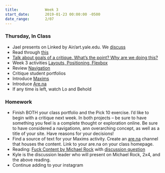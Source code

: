 ```yaml
---
title:            Week 3
start_date:       2019-01-23 00:00:00 -0500
date_range:       2/07
---
```


### Thursday, In Class

- Jael presents on Linked by Air/art.yale.edu. We [discuss](https://paper.dropbox.com/doc/Design-2B-Reading-2--AWrKYik8DCNjzKgEau6rFlHeAQ-qdBlIFQ6cHHwqAjj9hImT)
- Read through [this](https://uxdesign.cc/dont-take-design-critique-as-an-insult-6cf187ca6308)
- [Talk about goals of a critique. What&rsquo;s the point? Why are we doing this?](https://paper.dropbox.com/doc/Critique-Process--AXHUISsAr~sYsb1WIkZM8UO1AQ-XGLL4YQXnSlhNrb2TuG0j)
- Week 3 activities [Layouts, Positioning, Flexbox](https://paper.dropbox.com/doc/Week-3--AXE_Wi0eEOq~PKbKSFWnwCpDAQ-TQqius5SzMOGbYYlUcsFe)
- Review [Navigation](https://paper.dropbox.com/doc/Navigation--AXGbsk9ncVnC4oWSkTyrg72lAQ-MVUR8kO2yi86cNlyDhYOv)
- Critique student portfolios
- Introduce [Maxims](../projects/maxims)
- Introduce [Are.na](https://www.are.na/)
- If any time is left, watch Lo and Behold

### Homework
- Finish BOTH your class portfolio and the Pick 10 exercise. I&rsquo;d like to begin with a critique next week. In both projects – be sure to have something you feel is a complete thought or exploration online. Be sure to have considered a navigationn, ann overarching concept, as well as a title of your site. Have reasons for your decisions!
- Find a source of text for your Maxims activity. Create an [are.na](https://www.are.na/) channel that houses the content. Link to your are.na on your class homepage.
- Reading: [Fuck Content by Michael Rock](https://2x4.org/ideas/2009/fuck-content/) with [discussion question](https://paper.dropbox.com/doc/Design-2B-Reading-3--AXIpp_6W1CwricqMBjrep10XAQ-pESH8VhkAPKohOrWNaF49)
- Kyle is the discussion leader who will present on Michael Rock, 2x4, and the above reading.
- Continue adding to your instagram
